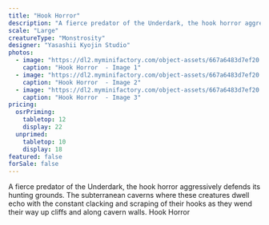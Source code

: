 ```yaml
---
title: "Hook Horror"
description: "A fierce predator of the Underdark, the hook horror aggressively defends its hunting grounds. The subterranean caverns where these creatures dwell echo with the constant clacking and scraping of their hooks as they wend their way up cliffs and along cavern walls. Hook Horror"
scale: "Large"
creatureType: "Monstrosity"
designer: "Yasashii Kyojin Studio"
photos:
  - image: "https://dl2.myminifactory.com/object-assets/667a6483d7ef20.04828480/images/720X720-hookhorror-02-a.jpg"
    caption: "Hook Horror  - Image 1"
  - image: "https://dl2.myminifactory.com/object-assets/667a6483d7ef20.04828480/images/720X720-hookhorror-02-scale.jpg"
    caption: "Hook Horror  - Image 2"
  - image: "https://dl2.myminifactory.com/object-assets/667a6483d7ef20.04828480/images/720X720-hookhorror-02-b.jpg"
    caption: "Hook Horror  - Image 3"
pricing:
  osrPriming:
    tabletop: 12
    display: 22
  unprimed:
    tabletop: 10
    display: 18
featured: false
forSale: false
---
```


A fierce predator of the Underdark, the hook horror aggressively defends its hunting grounds. The subterranean caverns where these creatures dwell echo with the constant clacking and scraping of their hooks as they wend their way up cliffs and along cavern walls. Hook Horror